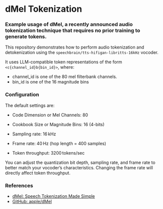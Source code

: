 # dMel Tokenization

### Example usage of dMel, a recently announced audio tokenization technique that requires no prior training to generate tokens.
This repository demonstrates how to perform audio tokenization and detokenization using the `speechbrain/tts-hifigan-libritts-16kHz` vocoder. 

It uses LLM-compatible token representations of the form `<c{channel_id}b{bin_id}>`, where:
- channel_id is one of the 80 mel filterbank channels.
-	bin_id is one of the 16 magnitude bins 

### Configuration

The default settings are:

- Code Dimension or Mel Channels: 80

- Cookbook Size or Magnitude Bins: 16 (4-bits) 

- Sampling rate: 16 kHz

- Frame rate: 40 Hz (hop length = 400 samples)

- Token throughput: 3200 tokens/sec

You can adjust the quantization bit depth, sampling rate, and frame rate to better match your vocoder’s characteristics. Changing the frame rate will directly affect token throughput.

### References
- [dMel: Speech Tokenization Made Simple](https://machinelearning.apple.com/research/speech-tokenization-made-simple)
- [GitHub: apple/dMel](https://github.com/apple/dmel)

